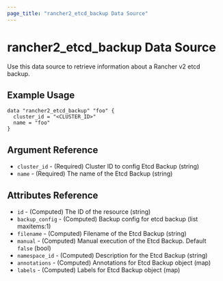 ```yaml
---
page_title: "rancher2_etcd_backup Data Source"
---
```


# rancher2\_etcd\_backup Data Source

Use this data source to retrieve information about a Rancher v2 etcd backup.

## Example Usage

```hcl
data "rancher2_etcd_backup" "foo" {
  cluster_id = "<CLUSTER_ID>"
  name = "foo"
}
```

## Argument Reference

* `cluster_id` - (Required) Cluster ID to config Etcd Backup (string)
* `name` - (Required) The name of the Etcd Backup (string)


## Attributes Reference

* `id` - (Computed) The ID of the resource (string)
* `backup_config` - (Computed) Backup config for etcd backup (list maxitems:1)
* `filename` - (Computed) Filename of the Etcd Backup (string)
* `manual` - (Computed) Manual execution of the Etcd Backup. Default `false` (bool)
* `namespace_id` - (Computed) Description for the Etcd Backup (string)
* `annotations` - (Computed) Annotations for Etcd Backup object (map)
* `labels` - (Computed) Labels for Etcd Backup object (map)
